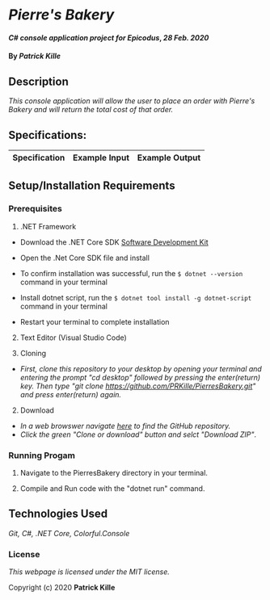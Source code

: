 # _Pierre's Bakery_

#### _C# console application project for Epicodus_, _28 Feb. 2020_

#### By _**Patrick Kille**_

## Description

_This console application will allow the user to place an order with Pierre's Bakery and will return the total cost of that order._

## Specifications:


| Specification | Example Input | Example Output |
|:------------- |:-------------:| -------------------:|


## Setup/Installation Requirements

### Prerequisites

1. .NET Framework
* Download the .NET Core SDK [Software Development Kit](https://dotnet.microsoft.com/download)
* Open the .Net Core SDK file and install
* To confirm installation was successful, run the ```$ dotnet --version``` command in your terminal

* Install dotnet script, run the ```$ dotnet tool install -g dotnet-script``` command in your terminal
* Restart your terminal to complete installation
2. Text Editor (Visual Studio Code)

1. Cloning
  * _First, clone this repository to your desktop by opening your terminal and entering the prompt "cd desktop" followed by pressing the enter(return) key. Then type "git clone https://github.com/PRKille/PierresBakery.git" and press enter(return) again._

2. Download
  * _In a web browswer navigate [here](https://github.com/PRKille/PierresBakery.git) to find the GitHub repository._
  * _Click the green "Clone or download" button and selct "Download ZIP"_.

### Running Progam

1. Navigate to the PierresBakery directory in your terminal.

2. Compile and Run code with the "dotnet run" command.


## Technologies Used

_Git, C#, .NET Core, Colorful.Console_

### License

*This webpage is licensed under the MIT license.*

Copyright (c) 2020 **Patrick Kille**